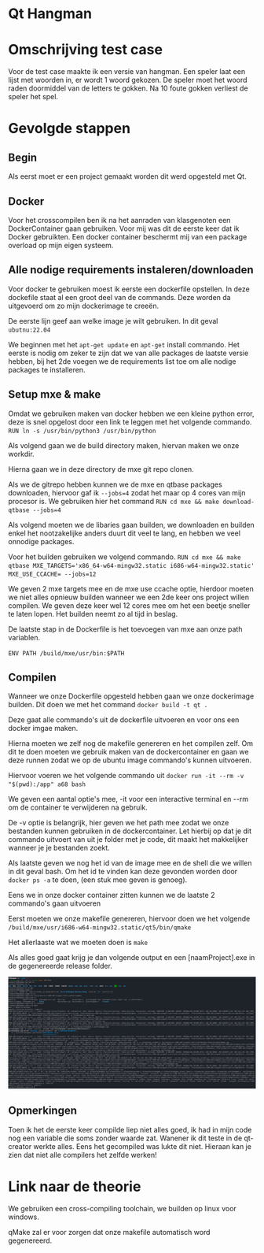 # Qt Hangman

# Omschrijving test case 

Voor de test case maakte ik een versie van hangman. Een speler laat een lijst met woorden in, er wordt 1 woord gekozen. De speler moet het woord raden doormiddel van de letters te gokken. Na 10 foute gokken verliest de speler het spel. 

# Gevolgde stappen 

## Begin

Als eerst moet er een project gemaakt worden dit werd opgesteld met Qt. 

## Docker

Voor het crosscompilen ben ik na het aanraden van klasgenoten een DockerContainer gaan gebruiken. Voor mij was dit de eerste keer dat ik Docker gebruikten. Een docker container beschermt mij van een package overload op mijn eigen systeem. 
 
## Alle nodige requirements instaleren/downloaden

Voor docker te gebruiken moest ik eerste een dockerfile opstellen.
In deze dockefile staat al een groot deel van de commands. Deze worden da uitgevoerd om zo mijn dockerimage te creeën. 

De eerste lijn geef aan welke image je wilt gebruiken. In dit geval `ubutnu:22.04`

We beginnen met het `apt-get update` en `apt-get` install commando.
Het eerste is nodig om zeker te zijn dat we van alle packages de laatste versie hebben, bij het 2de voegen we de requirements list toe om alle nodige packages te installeren. 

## Setup mxe & make 

Omdat we gebruiken maken van docker hebben we een kleine python error, deze is snel opgelost door een link te leggen met het volgende commando.
`RUN ln -s /usr/bin/python3 /usr/bin/python`

Als volgend gaan we de build directory maken, hiervan maken we onze workdir.

Hierna gaan we in deze directory de mxe git repo clonen. 

Als we de gitrepo hebben kunnen we de mxe en qtbase packages downloaden, hiervoor gaf ik `--jobs=4` zodat het maar op 4 cores van mijn procesor is. 
We gebruiken hier het command `RUN cd mxe && make download-qtbase --jobs=4`

Als volgend moeten we de libaries gaan builden, we downloaden en builden enkel het nootzakelijke anders duurt dit veel te lang, en hebben we veel onnodige packages. 

Voor het builden gebruiken we volgend commando. `RUN cd mxe && make qtbase MXE_TARGETS='x86_64-w64-mingw32.static i686-w64-mingw32.static' MXE_USE_CCACHE= --jobs=12` 

We geven 2 mxe targets mee en de mxe use ccache optie, hierdoor moeten we niet alles opnieuw builden wanneer we een 2de keer ons project willen compilen. 
We geven deze keer wel 12 cores mee om het een beetje sneller te laten lopen. 
Het builden neemt zo al tijd in beslag.

De laatste stap in de Dockerfile is het toevoegen van mxe aan onze path variablen. 

`ENV PATH /build/mxe/usr/bin:$PATH`

## Compilen

Wanneer we onze Dockerfile opgesteld hebben gaan we onze dockerimage builden. Dit doen we met het command `docker build -t qt .` 

Deze gaat alle commando's uit de dockerfile uitvoeren en voor ons een docker imgae maken.

Hierna moeten we zelf nog de makefile genereren en het compilen zelf. 
Om dit te doen moeten we gebruik maken van de dockercontainer en gaan we deze runnen zodat we op de ubuntu image commando's kunnen uitvoeren.

Hiervoor voeren we het volgende commando uit 
`docker run -it --rm -v "$(pwd):/app" a68 bash`

We geven een aantal optie's mee, -it voor een interactive terminal en --rm om de container te verwijderen na gebruik. 

De -v optie is belangrijk, hier geven we het path mee zodat we onze bestanden kunnen gebruiken in de dockercontainer. Let hierbij op dat je dit commando uitvoert van uit je folder met je code, dit maakt het makkelijker wanneer je je bestanden zoekt. 

Als laatste geven we nog het id van de image mee en de shell die we willen in dit geval bash. Om het id te vinden kan deze gevonden worden door `docker ps -a` te doen, (een stuk mee geven is genoeg). 

Eens we in onze docker container zitten kunnen we de laatste 2 commando's gaan uitvoeren 

Eerst moeten we onze makefile genereren, hiervoor doen we het volgende
`/build/mxe/usr/i686-w64-mingw32.static/qt5/bin/qmake`

Het allerlaaste wat we moeten doen is `make`

Als alles goed gaat krijg je dan volgende output en een [naamProject].exe in de gegenereerde release folder. 

![alt output docker + make commando](/screenSuccesCompile.png "output make")

## Opmerkingen
Toen ik het de eerste keer compilde liep niet alles goed, ik had in mijn code nog een variable die soms zonder waarde zat. Wanener ik dit teste in de qt-creator werkte alles. Eens het gecompiled was lukte dit niet. Hieraan kan je zien dat niet alle compilers het zelfde werken!


# Link naar de theorie

We gebruiken een cross-compiling toolchain, we builden op linux voor windows.

qMake zal er voor zorgen dat onze makefile automatisch word gegenereerd.






